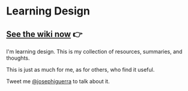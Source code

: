 # Learning Design

## [See the wiki now](https://github.com/josephjguerra/learning-design/wiki) :point_right:

I'm learning design. This is my collection of resources, summaries, and thoughts. 

This is just as much for me, as for others, who find it useful. 

Tweet me [@josephjguerra](https://twitter.com/josephjguerra) to talk about it.
